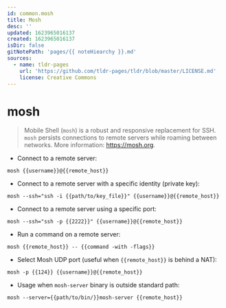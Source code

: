 ```yaml
---
id: common.mosh
title: Mosh
desc: ''
updated: 1623965016137
created: 1623965016137
isDir: false
gitNotePath: 'pages/{{ noteHiearchy }}.md'
sources:
  - name: tldr-pages
    url: 'https://github.com/tldr-pages/tldr/blob/master/LICENSE.md'
    license: Creative Commons
---
```

# mosh

> Mobile Shell (`mosh`) is a robust and responsive replacement for SSH.
> `mosh` persists connections to remote servers while roaming between networks.
> More information: <https://mosh.org>.

- Connect to a remote server:

`mosh {{username}}@{{remote_host}}`

- Connect to a remote server with a specific identity (private key):

`mosh --ssh="ssh -i {{path/to/key_file}}" {{username}}@{{remote_host}}`

- Connect to a remote server using a specific port:

`mosh --ssh="ssh -p {{2222}}" {{username}}@{{remote_host}}`

- Run a command on a remote server:

`mosh {{remote_host}} -- {{command -with -flags}}`

- Select Mosh UDP port (useful when `{{remote_host}}` is behind a NAT):

`mosh -p {{124}} {{username}}@{{remote_host}}`

- Usage when `mosh-server` binary is outside standard path:

`mosh --server={{path/to/bin/}}mosh-server {{remote_host}}`

